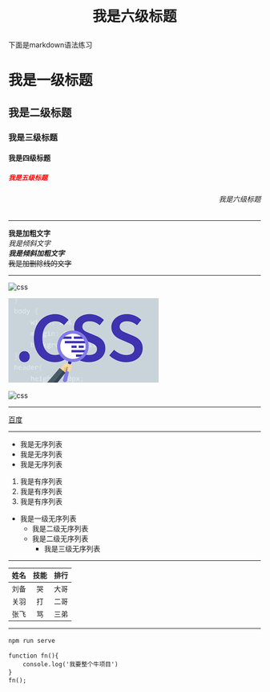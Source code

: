 # <p align="center">我是六级标题</p>
下面是markdown语法练习
# 我是一级标题
## 我是二级标题
### 我是三级标题
#### 我是四级标题
##### <font color=red size=2>我是五级标题</font>
###### <p align="right">我是六级标题</p>
***
**我是加粗文字**    
*我是倾斜文字*  
***我是倾斜加粗文字***  
~~我是加删除线的文字~~  
***
![css](https://cdn.lynda.com/course/5038219/5038219-637268801558120619-16x9.jpg 'https://cdn.lynda.com/course/5038219/5038219-637268801558120619-16x9.jpg')    

![css](./img/css.png './img/css.png')

![css](https://github.com/Zhang998/css_exercise/blob/master/img/css.png 'https://github.com/Zhang998/css_exercise/blob/master/img/css.png')

***
[百度](https://www.baidu.com/)
***
- 我是无序列表
- 我是无序列表
- 我是无序列表

1. 我是有序列表
2. 我是有序列表
3. 我是有序列表

-  我是一级无序列表
   -  我是二级无序列表
   -  我是二级无序列表
      -  我是三级无序列表
---
| 姓名 | 技能  | 排行 |
| ---- | :---: | ---: |
| 刘备 |  哭   | 大哥 |
| 关羽 |  打   | 二哥 |
| 张飞 |  骂   | 三弟 |
---
`npm run serve`
```
function fn(){
    console.log('我要整个牛项目')
}
fn();
```


  
